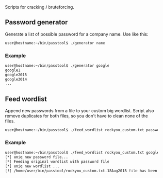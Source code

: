 Scripts for cracking / bruteforcing.

## Password generator
Generate a list of possible password for a company name. Use like this:
```sh
user@hostname:~/bin/passtool$ ./generator name
```
### Example
```sh
user@hostname:~/bin/passtool$ ./generator google
google1
google2015
google2014
...
```

## Feed wordlist
Append new passwords from a file to your custom big wordlist. Script also remove duplicates for both files, so you don't have to clean none of the files.
```sh
user@hostname:~/bin/passtool$ ./feed_wordlist rockyou_custom.txt passwords.txt
```
### Example
```sh
user@hostname:~/bin/passtool$ ./feed_wordlist rockyou_custom.txt google_passwords.txt
[*] uniq new password file...
[*] Feeding original wordlist with password file
[*] uniq new wordlist ...
[!] /home/user/bin/passtool/rockyou_custom.txt.18Aug2018 file has been created.
```

